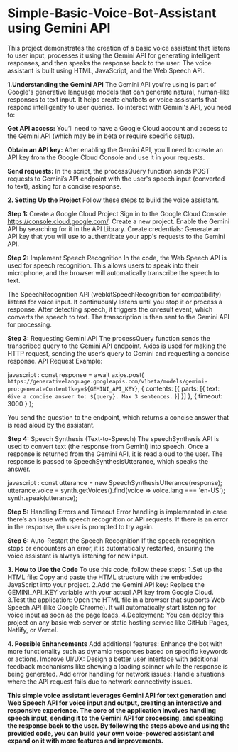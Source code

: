 # Simple-Basic-Voice-Bot-Assistant using Gemini API
This project demonstrates the creation of a basic voice assistant that listens to user input, processes it using the Gemini API for generating intelligent responses, and then speaks the response back to the user. The voice assistant is built using HTML, JavaScript, and the Web Speech API.

**1.Understanding the Gemini API**
The Gemini API you're using is part of Google's generative language models that can generate natural, human-like responses to text input. It helps create chatbots or voice assistants that respond intelligently to user queries. To interact with Gemini's API, you need to:

**Get API access:** You’ll need to have a Google Cloud account and access to the Gemini API (which may be in beta or require specific setup).

**Obtain an API key:** After enabling the Gemini API, you'll need to create an API key from the Google Cloud Console and use it in your requests.

**Send requests:** In the script, the processQuery function sends POST requests to Gemini’s API endpoint with the user's speech input (converted to text), asking for a concise response.

**2. Setting Up the Project**
Follow these steps to build the voice assistant.

**Step 1:** Create a Google Cloud Project
Sign in to the Google Cloud Console: https://console.cloud.google.com/.
Create a new project.
Enable the Gemini API by searching for it in the API Library.
Create credentials: Generate an API key that you will use to authenticate your app's requests to the Gemini API.

**Step 2:** Implement Speech Recognition
In the code, the Web Speech API is used for speech recognition. This allows users to speak into their microphone, and the browser will automatically transcribe the speech to text.

The SpeechRecognition API (webkitSpeechRecognition for compatibility) listens for voice input.
It continuously listens until you stop it or process a response. After detecting speech, it triggers the onresult event, which converts the speech to text.
The transcription is then sent to the Gemini API for processing.

**Step 3:** Requesting Gemini API
The processQuery function sends the transcribed query to the Gemini API endpoint.
Axios is used for making the HTTP request, sending the user’s query to Gemini and requesting a concise response.
API Request Example:

javascript :
const response = await axios.post(
    `https://generativelanguage.googleapis.com/v1beta/models/gemini-pro:generateContent?key=${GEMINI_API_KEY}`,
    {
        contents: [{
            parts: [{
                text: `Give a concise answer to: ${query}. Max 3 sentences.`
            }]
        }]
    },
    { timeout: 3000 }
);

You send the question to the endpoint, which returns a concise answer that is read aloud by the assistant.

**Step 4:** Speech Synthesis (Text-to-Speech)
The speechSynthesis API is used to convert text (the response from Gemini) into speech. Once a response is returned from the Gemini API, it is read aloud to the user.
The response is passed to SpeechSynthesisUtterance, which speaks the answer.

javascript :
const utterance = new SpeechSynthesisUtterance(response);
utterance.voice = synth.getVoices().find(voice => voice.lang === 'en-US');
synth.speak(utterance);


**Step 5:** Handling Errors and Timeout
Error handling is implemented in case there’s an issue with speech recognition or API requests. If there is an error in the response, the user is prompted to try again.

**Step 6:** Auto-Restart the Speech Recognition
If the speech recognition stops or encounters an error, it is automatically restarted, ensuring the voice assistant is always listening for new input.

**3. How to Use the Code**
To use this code, follow these steps:
1.Set up the HTML file: Copy and paste the HTML structure with the embedded JavaScript into your project.
2.Add the Gemini API key: Replace the GEMINI_API_KEY variable with your actual API key from Google Cloud.
3.Test the application: Open the HTML file in a browser that supports Web Speech API (like Google Chrome). It will automatically start listening for voice input as soon as the page loads.
4.Deployment: You can deploy this project on any basic web server or static hosting service like GitHub Pages, Netlify, or Vercel.

**4. Possible Enhancements**
Add additional features: Enhance the bot with more functionality such as dynamic responses based on specific keywords or actions.
Improve UI/UX: Design a better user interface with additional feedback mechanisms like showing a loading spinner while the response is being generated.
Add error handling for network issues: Handle situations where the API request fails due to network connectivity issues.


**This simple voice assistant leverages Gemini API for text generation and Web Speech API for voice input and output, creating an interactive and responsive experience. The core of the application involves handling speech input, sending it to the Gemini API for processing, and speaking the response back to the user. By following the steps above and using the provided code, you can build your own voice-powered assistant and expand on it with more features and improvements.**




